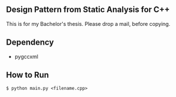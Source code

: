 ## Design Pattern from Static Analysis for C++ 

This is for my Bachelor's thesis. Please drop a mail, before copying.

## Dependency
* pygccxml


## How to Run
`$ python main.py <filename.cpp>`

